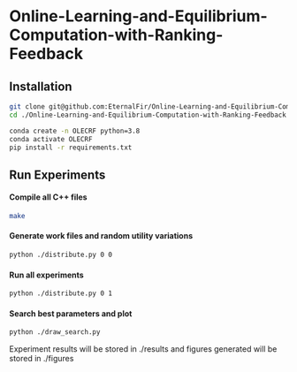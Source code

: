 # Online-Learning-and-Equilibrium-Computation-with-Ranking-Feedback

## Installation

```bash 
git clone git@github.com:EternalFir/Online-Learning-and-Equilibrium-Computation-with-Ranking-Feedback.git
cd ./Online-Learning-and-Equilibrium-Computation-with-Ranking-Feedback

conda create -n OLECRF python=3.8
conda activate OLECRF
pip install -r requirements.txt
```

## Run Experiments

#### Compile all C++ files

```bash
make
```

#### Generate work files and random utility variations

```bash
python ./distribute.py 0 0
```

#### Run all experiments

```bash
python ./distribute.py 0 1
```

#### Search best parameters and plot

```bash
python ./draw_search.py
```

Experiment results will be stored in ./results and figures generated will be stored in ./figures

